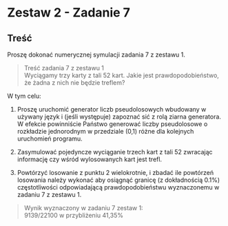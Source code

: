
# Zestaw 2 - Zadanie 7

## Treść

Proszę dokonać numerycznej symulacji zadania 7 z zestawu 1.

> Treść zadania 7 z zestawu 1  
Wyciągamy trzy karty z tali 52 kart. Jakie jest prawdopodobieństwo, że żadna z
nich nie będzie treflem?

W tym celu:

1. Proszę uruchomić generator liczb pseudolosowych wbudowany w używany język
i (jeśli występuje) zapoznać sić z rolą ziarna generatora. W efekcie powinniście
Państwo generować liczby pseudolosowe o rozkładzie jednorodnym w przedziale (0,1)
różne dla kolejnych uruchomień programu.

2. Zasymulować pojedyncze wyciąganie trzech kart z tali 52 zwracając informację
czy wśród wylosowanych kart jest trefl.

3. Powtórzyć losowanie z punktu 2 wielokrotnie, i zbadać ile powtórzeń losowania
należy wykonać aby osiągnąć granicę (z dokładnością 0.1%) częstotliwości odpowiadającą prawdopodobieństwu wyznaczonemu w zadaniu 7 z zestawu 1.

> Wynik wyznaczony w zadaniu 7 zestaw 1:  
> 9139/22100 w przybliżeniu 41,35%
